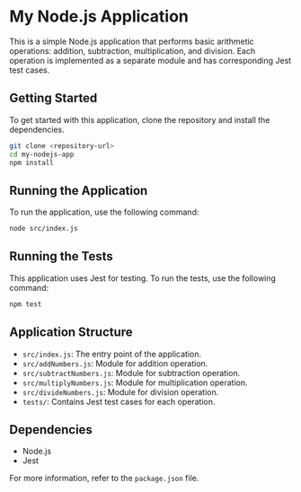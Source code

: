 # My Node.js Application

This is a simple Node.js application that performs basic arithmetic operations: addition, subtraction, multiplication, and division. Each operation is implemented as a separate module and has corresponding Jest test cases.

## Getting Started

To get started with this application, clone the repository and install the dependencies.

```bash
git clone <repository-url>
cd my-nodejs-app
npm install
```

## Running the Application

To run the application, use the following command:

```bash
node src/index.js
```

## Running the Tests

This application uses Jest for testing. To run the tests, use the following command:

```bash
npm test
```

## Application Structure

- `src/index.js`: The entry point of the application.
- `src/addNumbers.js`: Module for addition operation.
- `src/subtractNumbers.js`: Module for subtraction operation.
- `src/multiplyNumbers.js`: Module for multiplication operation.
- `src/divideNumbers.js`: Module for division operation.
- `tests/`: Contains Jest test cases for each operation.

## Dependencies

- Node.js
- Jest

For more information, refer to the `package.json` file.